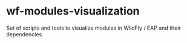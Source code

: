 # wf-modules-visualization

Set of scripts and tools to visualize modules in WildFly / EAP and their dependencies.
